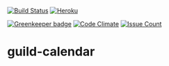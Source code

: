[![Build Status](https://travis-ci.org/Raigen/guild-calendar.svg?branch=master)](https://travis-ci.org/Raigen/guild-calendar)
[![Heroku](http://heroku-badge.herokuapp.com/?app=guild-calendar&style=flat&svg=1)](guild-calendar.herokuapp.com)

[![Greenkeeper badge](https://badges.greenkeeper.io/Raigen/guild-calendar.svg)](https://greenkeeper.io/)
[![Code Climate](https://codeclimate.com/github/Raigen/guild-calendar/badges/gpa.svg)](https://codeclimate.com/github/Raigen/guild-calendar)
[![Issue Count](https://codeclimate.com/github/Raigen/guild-calendar/badges/issue_count.svg)](https://codeclimate.com/github/Raigen/guild-calendar)

# guild-calendar
